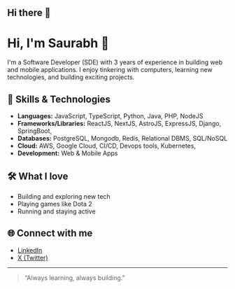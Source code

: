 ## Hi there 👋

<!--
**Saurabh-gode/saurabh-gode** is a ✨ _special_ ✨ repository because its `README.md` (this file) appears on your GitHub profile.

Here are some ideas to get you started:

- 🔭 I’m currently working on ...
- 🌱 I’m currently learning ...
- 👯 I’m looking to collaborate on ...
- 🤔 I’m looking for help with ...
- 💬 Ask me about ...
- 📫 How to reach me: ...
- 😄 Pronouns: ...
- ⚡ Fun fact: ...
-->

# Hi, I'm Saurabh 👋

I'm a Software Developer (SDE) with 3 years of experience in building web and mobile applications. I enjoy tinkering with computers, learning new technologies, and building exciting projects.

## 🚀 Skills & Technologies

- **Languages:** JavaScript, TypeScript, Python, Java, PHP, NodeJS
- **Frameworks/Libraries:** ReactJS, NextJS, AstroJS, ExpressJS, Django, SpringBoot,
- **Databases:** PostgreSQL, Mongodb, Redis, Relational DBMS, SQL/NoSQL
- **Cloud:** AWS, Google Cloud, CI/CD, Devops tools, Kubernetes,
- **Development:** Web & Mobile Apps

## 🛠️ What I love

- Building and exploring new tech
- Playing games like Dota 2
- Running and staying active

## 🌐 Connect with me

- [LinkedIn](https://www.linkedin.com/in/saurabh-gg/)
- [X (Twitter)](https://x.com/saurabhtwtx)

---

> “Always learning, always building.”
